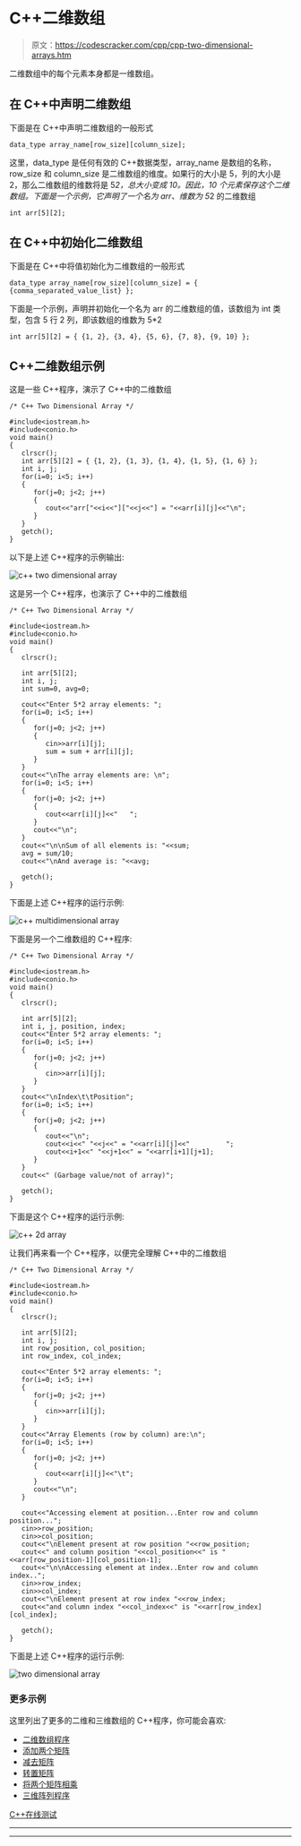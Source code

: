 # C++二维数组

> 原文：<https://codescracker.com/cpp/cpp-two-dimensional-arrays.htm>

二维数组中的每个元素本身都是一维数组。

## 在 C++中声明二维数组

下面是在 C++中声明二维数组的一般形式

```
data_type array_name[row_size][column_size];
```

这里，data_type 是任何有效的 C++数据类型，array_name 是数组的名称，row_size 和 column_size 是二维数组的维度。如果行的大小是 5，列的大小是 2，那么二维数组的维数将是 5*2，总大小变成 10。因此，10 个元素保存这个二维数组。下面是一个示例，它声明了一个名为 arr、维数为 5*2 的二维数组

```
int arr[5][2];
```

## 在 C++中初始化二维数组

下面是在 C++中将值初始化为二维数组的一般形式

```
data_type array_name[row_size][column_size] = { {comma_separated_value_list} };
```

下面是一个示例，声明并初始化一个名为 arr 的二维数组的值，该数组为 int 类型，包含 5 行 2 列，即该数组的维数为 5*2

```
int arr[5][2] = { {1, 2}, {3, 4}, {5, 6}, {7, 8}, {9, 10} };
```

## C++二维数组示例

这是一些 C++程序，演示了 C++中的二维数组

```
/* C++ Two Dimensional Array */

#include<iostream.h>
#include<conio.h>
void main()
{
   clrscr();
   int arr[5][2] = { {1, 2}, {1, 3}, {1, 4}, {1, 5}, {1, 6} };
   int i, j;
   for(i=0; i<5; i++)
   {
      for(j=0; j<2; j++)
      {
         cout<<"arr["<<i<<"]["<<j<<"] = "<<arr[i][j]<<"\n";
      }
   }
   getch();
}
```

以下是上述 C++程序的示例输出:

![c++ two dimensional array](img/1c72925766602131bb981a4b1d338545.png)

这是另一个 C++程序，也演示了 C++中的二维数组

```
/* C++ Two Dimensional Array */

#include<iostream.h>
#include<conio.h>
void main()
{
   clrscr();

   int arr[5][2];
   int i, j;
   int sum=0, avg=0;

   cout<<"Enter 5*2 array elements: ";
   for(i=0; i<5; i++)
   {
      for(j=0; j<2; j++)
      {
         cin>>arr[i][j];
         sum = sum + arr[i][j];
      }
   }
   cout<<"\nThe array elements are: \n";
   for(i=0; i<5; i++)
   {
      for(j=0; j<2; j++)
      {
         cout<<arr[i][j]<<"   ";
      }
      cout<<"\n";
   }
   cout<<"\n\nSum of all elements is: "<<sum;
   avg = sum/10;
   cout<<"\nAnd average is: "<<avg;

   getch();
}
```

下面是上述 C++程序的运行示例:

![c++ multidimensional array](img/52d1e711bafb01ac4bf4ede5ca56023a.png)

下面是另一个二维数组的 C++程序:

```
/* C++ Two Dimensional Array */

#include<iostream.h>
#include<conio.h>
void main()
{
   clrscr();

   int arr[5][2];
   int i, j, position, index;
   cout<<"Enter 5*2 array elements: ";
   for(i=0; i<5; i++)
   {
      for(j=0; j<2; j++)
      {
         cin>>arr[i][j];
      }
   }
   cout<<"\nIndex\t\tPosition";
   for(i=0; i<5; i++)
   {
      for(j=0; j<2; j++)
      {
         cout<<"\n";
         cout<<i<<" "<<j<<" = "<<arr[i][j]<<"         ";
         cout<<i+1<<" "<<j+1<<" = "<<arr[i+1][j+1];
      }
   }
   cout<<" (Garbage value/not of array)";

   getch();
}
```

下面是这个 C++程序的运行示例:

![c++ 2d array](img/458119388ea6eb9bb157e39363bae1c6.png)

让我们再来看一个 C++程序，以便完全理解 C++中的二维数组

```
/* C++ Two Dimensional Array */

#include<iostream.h>
#include<conio.h>
void main()
{
   clrscr();

   int arr[5][2];
   int i, j;
   int row_position, col_position;
   int row_index, col_index;

   cout<<"Enter 5*2 array elements: ";
   for(i=0; i<5; i++)
   {
      for(j=0; j<2; j++)
      {
         cin>>arr[i][j];
      }
   }
   cout<<"Array Elements (row by column) are:\n";
   for(i=0; i<5; i++)
   {
      for(j=0; j<2; j++)
      {
         cout<<arr[i][j]<<"\t";
      }
      cout<<"\n";
   }

   cout<<"Accessing element at position...Enter row and column position...";
   cin>>row_position;
   cin>>col_position;
   cout<<"\nElement present at row position "<<row_position;
   cout<<" and column position "<<col_position<<" is "<<arr[row_position-1][col_position-1];
   cout<<"\n\nAccessing element at index..Enter row and column index..";
   cin>>row_index;
   cin>>col_index;
   cout<<"\nElement present at row index "<<row_index;
   cout<<"and column index "<<col_index<<" is "<<arr[row_index][col_index];

   getch();
}
```

下面是上述 C++程序的运行示例:

![two dimensional array](img/f2691c9483bc220606bc6123304489d8.png)

### 更多示例

这里列出了更多的二维和三维数组的 C++程序，你可能会喜欢:

*   [二维数组程序](/cpp/program/cpp-program-two-dimensional-array.htm)
*   [添加两个矩阵](/cpp/program/cpp-program-add-two-matrices.htm)
*   [减去矩阵](/cpp/program/cpp-program-subtract-matrices.htm)
*   [转置矩阵](/cpp/program/cpp-program-transpose-matrix.htm)
*   [将两个矩阵相乘](/cpp/program/cpp-program-multiply-two-matrices.htm)
*   [三维阵列程序](/cpp/program/cpp-program-three-dimensional-array.htm)

[C++在线测试](/exam/showtest.php?subid=3)

* * *

* * *